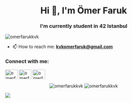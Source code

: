
<h1 align="center">Hi 👋, I'm Ömer Faruk</h1>
<h3 align="center">I'm currently student in 42 Istanbul</h3>

<p align="left"> <img src="https://komarev.com/ghpvc/?username=omerfarukkvk&label=Profile%20views&color=0e75b6&style=flat" alt="omerfarukkvk" /> </p>
  

- 📫 How to reach me: **kvkomerfaruk@gmail.com**

<h3 align="left">Connect with me:</h3>
<p align="left">
<a href="https://twitter.com/kvkomerfaruk" target="blank"><img align="center" src="https://raw.githubusercontent.com/rahuldkjain/github-profile-readme-generator/master/src/images/icons/Social/twitter.svg" alt="omerfarukkvk" height="30" width="40" /></a>
<a href="https://linkedin.com/in/omerfarukkvk" target="blank"><img align="center" src="https://raw.githubusercontent.com/rahuldkjain/github-profile-readme-generator/master/src/images/icons/Social/linked-in-alt.svg" alt="omerfarukkvk" height="30" width="40" /></a>
<a href="https://instagram.com/omerfarukkvk" target="blank"><img align="center" src="https://raw.githubusercontent.com/rahuldkjain/github-profile-readme-generator/master/src/images/icons/Social/instagram.svg" alt="omerfarukkvk" height="30" width="40" /></a>
</p>

<p align="center">
<img src="https://github-readme-stats.vercel.app/api/top-langs?username=omerfarukkvk&show_icons=true&locale=tr&layout=compact" alt="omerfarukkvk" />
<img src="http://github-readme-streak-stats.herokuapp.com?user=omerfarukkvk&theme=dracula" alt="omerfarukkvk" />
</p>

<img src="https://user-images.githubusercontent.com/73075252/179644482-0d6cb046-f897-4458-9ccc-fe3db6058985.svg">

